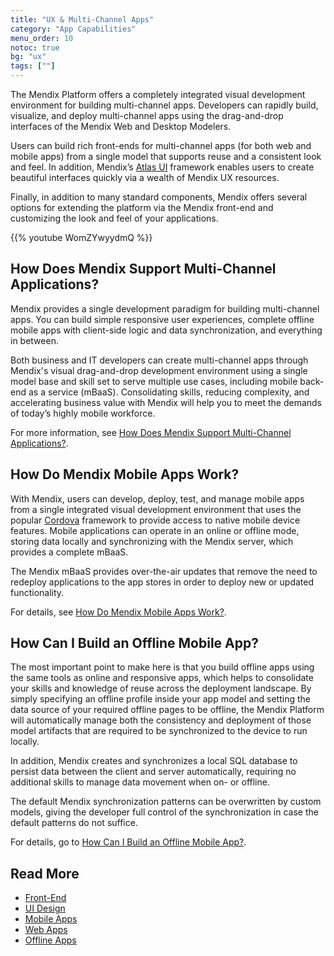 ```yaml
---
title: "UX & Multi-Channel Apps"
category: "App Capabilities"
menu_order: 10
notoc: true
bg: "ux"
tags: [""]
---
```


The Mendix Platform offers a completely integrated visual development environment for building multi-channel apps. Developers can rapidly build, visualize, and deploy multi-channel apps using the drag-and-drop interfaces of the Mendix Web and Desktop Modelers.

Users can build rich front-ends for multi-channel apps (for both web and mobile apps) from a single model that supports reuse and a consistent look and feel. In addition, Mendix’s [Atlas UI](https://atlas.mendix.com/) framework enables users to create beautiful interfaces quickly via a wealth of Mendix UX resources.

Finally, in addition to many standard components, Mendix offers several options for extending the platform via the Mendix front-end and customizing the look and feel of your applications.

{{% youtube WomZYwyydmQ %}}

## How Does Mendix Support Multi-Channel Applications?

Mendix provides a single development paradigm for building multi-channel apps. You can build simple responsive user experiences, complete offline mobile apps with client-side logic and data synchronization, and everything in between.

Both business and IT developers can create multi-channel apps through Mendix's visual drag-and-drop development environment using a single model base and skill set to serve multiple use cases, including mobile back-end as a service (mBaaS).  Consolidating skills, reducing complexity, and accelerating business value with Mendix will help you to meet the demands of today’s highly mobile workforce.

For more information, see [How Does Mendix Support Multi-Channel Applications?](front-end#support-multi-channel).

## How Do Mendix Mobile Apps Work?

With Mendix, users can develop, deploy, test, and manage mobile apps from a single integrated visual development environment that uses the popular [Cordova](https://cordova.apache.org/) framework to provide access to native mobile device features. Mobile applications can operate in an online or offline mode, storing data locally and synchronizing with the Mendix server, which provides a complete mBaaS.

The Mendix mBaaS provides over-the-air updates that remove the need to redeploy applications to the app stores in order to deploy new or updated functionality.

For details, see [How Do Mendix Mobile Apps Work?](mobile-apps#mobile-apps-work).

## How Can I Build an Offline Mobile App?

The most important point to make here is that you build offline apps using the same tools as online and responsive apps, which helps to consolidate your skills and knowledge of reuse across the deployment landscape. By simply specifying an offline profile inside your app model and setting the data source of your required offline pages to be offline, the Mendix Platform will automatically manage both the consistency and deployment of those model artifacts that are required to be synchronized to the device to run locally.

In addition, Mendix creates and synchronizes a local SQL database to persist data between the client and server automatically, requiring no additional skills to manage data movement when on- or offline.

The default Mendix synchronization patterns can be overwritten by custom models, giving the developer full control of the synchronization in case the default patterns do not suffice. 

For details, go to [How Can I Build an Offline Mobile App?](offline-apps#build-offline).

## Read More

* [Front-End](front-end)
* [UI Design](ui-design)
* [Mobile Apps](mobile-apps)
* [Web Apps](web-apps)
* [Offline Apps](offline-apps)
